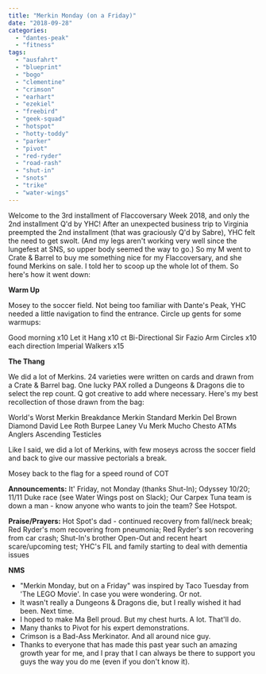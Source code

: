 ```yaml
---
title: "Merkin Monday (on a Friday)"
date: "2018-09-28"
categories: 
  - "dantes-peak"
  - "fitness"
tags: 
  - "ausfahrt"
  - "blueprint"
  - "bogo"
  - "clementine"
  - "crimson"
  - "earhart"
  - "ezekiel"
  - "freebird"
  - "geek-squad"
  - "hotspot"
  - "hotty-toddy"
  - "parker"
  - "pivot"
  - "red-ryder"
  - "road-rash"
  - "shut-in"
  - "snots"
  - "trike"
  - "water-wings"
---
```


Welcome to the 3rd installment of Flaccoversary Week 2018, and only the 2nd installment Q'd by YHC! After an unexpected business trip to Virginia preempted the 2nd installment (that was graciously Q'd by Sabre), YHC felt the need to get swolt. (And my legs aren't working very well since the lungefest at SNS, so upper body seemed the way to go.) So my M went to Crate & Barrel to buy me something nice for my Flaccoversary, and she found Merkins on sale. I told her to scoop up the whole lot of them. So here's how it went down:

**Warm Up**

Mosey to the soccer field. Not being too familiar with Dante's Peak, YHC needed a little navigation to find the entrance. Circle up gents for some warmups:

Good morning x10 Let it Hang x10 ct Bi-Directional Sir Fazio Arm Circles x10 each direction Imperial Walkers x15

**The Thang**

We did a lot of Merkins. 24 varieties were written on cards and drawn from a Crate & Barrel bag. One lucky PAX rolled a Dungeons & Dragons die to select the rep count. Q got creative to add where necessary. Here's my best recollection of those drawn from the bag:

World's Worst Merkin Breakdance Merkin Standard Merkin Del Brown Diamond David Lee Roth Burpee Laney Vu Merk Mucho Chesto ATMs Anglers Ascending Testicles

Like I said, we did a lot of Merkins, with few moseys across the soccer field and back to give our massive pectorials a break.

Mosey back to the flag for a speed round of COT

**Announcements:** It' Friday, not Monday (thanks Shut-In); Odyssey 10/20; 11/11 Duke race (see Water Wings post on Slack); Our Carpex Tuna team is down a man - know anyone who wants to join the team? See Hotspot.

**Praise/Prayers:** Hot Spot's dad - continued recovery from fall/neck break; Red Ryder's mom recovering from pneumonia; Red Ryder's son recovering from car crash; Shut-In's brother Open-Out and recent heart scare/upcoming test; YHC's FIL and family starting to deal with dementia issues

**NMS**

- "Merkin Monday, but on a Friday" was inspired by Taco Tuesday from 'The LEGO Movie'. In case you were wondering. Or not.
- It wasn't really a Dungeons & Dragons die, but I really wished it had been. Next time.
- I hoped to make Ma Bell proud. But my chest hurts. A lot. That'll do.
- Many thanks to Pivot for his expert demonstrations.
- Crimson is a Bad-Ass Merkinator. And all around nice guy.
- Thanks to everyone that has made this past year such an amazing growth year for me, and I pray that I can always be there to support you guys the way you do me (even if you don't know it).
